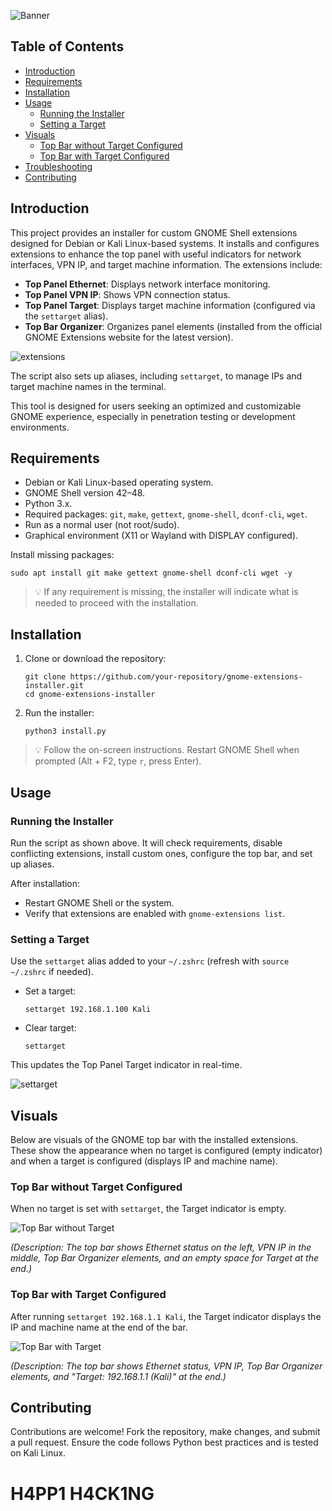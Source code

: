 ![Banner](https://i.imgur.com/FMH528x.png) 

## Table of Contents

- [Introduction](#introduction)
- [Requirements](#requirements)
- [Installation](#installation)
- [Usage](#usage)
  - [Running the Installer](#running-the-installer)
  - [Setting a Target](#setting-a-target)
- [Visuals](#visuals)
  - [Top Bar without Target Configured](#top-bar-without-target-configured)
  - [Top Bar with Target Configured](#top-bar-with-target-configured)
- [Troubleshooting](#troubleshooting)
- [Contributing](#contributing)

## Introduction

This project provides an installer for custom GNOME Shell extensions designed for Debian or Kali Linux-based systems. It installs and configures extensions to enhance the top panel with useful indicators for network interfaces, VPN IP, and target machine information. The extensions include:

- **Top Panel Ethernet**: Displays network interface monitoring.
- **Top Panel VPN IP**: Shows VPN connection status.
- **Top Panel Target**: Displays target machine information (configured via the `settarget` alias).
- **Top Bar Organizer**: Organizes panel elements (installed from the official GNOME Extensions website for the latest version).
  
![extensions](https://i.imgur.com/iVpVTLF.png)

The script also sets up aliases, including `settarget`, to manage IPs and target machine names in the terminal.

This tool is designed for users seeking an optimized and customizable GNOME experience, especially in penetration testing or development environments.

## Requirements

- Debian or Kali Linux-based operating system.
- GNOME Shell version 42–48.
- Python 3.x.
- Required packages: `git`, `make`, `gettext`, `gnome-shell`, `dconf-cli`, `wget`.
- Run as a normal user (not root/sudo).
- Graphical environment (X11 or Wayland with DISPLAY configured).

Install missing packages:
```
sudo apt install git make gettext gnome-shell dconf-cli wget -y
```
> 💡 If any requirement is missing, the installer will indicate what is needed to proceed with the installation.

## Installation

1. Clone or download the repository:
   ```
   git clone https://github.com/your-repository/gnome-extensions-installer.git
   cd gnome-extensions-installer
   ```

2. Run the installer:
   ```
   python3 install.py
   ```

> 💡 Follow the on-screen instructions. Restart GNOME Shell when prompted (Alt + F2, type `r`, press Enter).

## Usage

### Running the Installer

Run the script as shown above. It will check requirements, disable conflicting extensions, install custom ones, configure the top bar, and set up aliases.

After installation:
- Restart GNOME Shell or the system.
- Verify that extensions are enabled with `gnome-extensions list`.

### Setting a Target

Use the `settarget` alias added to your `~/.zshrc` (refresh with `source ~/.zshrc` if needed).

- Set a target:
  ```
  settarget 192.168.1.100 Kali
  ```

- Clear target:
  ```
  settarget
  ```

This updates the Top Panel Target indicator in real-time.

![settarget](https://i.imgur.com/VqStQTn.png)

## Visuals

Below are visuals of the GNOME top bar with the installed extensions. These show the appearance when no target is configured (empty indicator) and when a target is configured (displays IP and machine name).

### Top Bar without Target Configured

When no target is set with `settarget`, the Target indicator is empty.

![Top Bar without Target](https://i.imgur.com/3M5BFqo.png)

*(Description: The top bar shows Ethernet status on the left, VPN IP in the middle, Top Bar Organizer elements, and an empty space for Target at the end.)*

### Top Bar with Target Configured

After running `settarget 192.168.1.1 Kali`, the Target indicator displays the IP and machine name at the end of the bar.

![Top Bar with Target](https://i.imgur.com/DzoNdQn.png)

*(Description: The top bar shows Ethernet status, VPN IP, Top Bar Organizer elements, and "Target: 192.168.1.1 (Kali)" at the end.)*

## Contributing

Contributions are welcome! Fork the repository, make changes, and submit a pull request. Ensure the code follows Python best practices and is tested on Kali Linux.

# H4PP1 H4CK1NG
